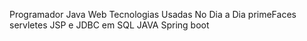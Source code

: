 
Programador Java Web Tecnologias Usadas No Dia a Dia primeFaces servletes JSP e JDBC em SQL JAVA Spring boot
<!---
Glauber329/Glauber329 is a ✨ special ✨ repository because its `README.md` (this file) appears on your GitHub profile.
You can click the Preview link to take a look at your changes.
--->
